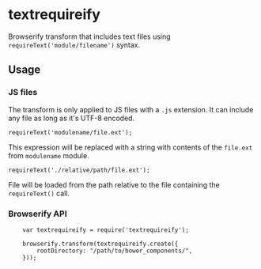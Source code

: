# textrequireify

Browserify transform that includes text files using `requireText('module/filename')` syntax.

## Usage

### JS files

The transform is only applied to JS files with a `.js` extension. It can include any file as long as it's UTF-8 encoded.

	requireText('modulename/file.ext');

This expression will be replaced with a string with contents of the `file.ext` from `modulename` module.

	requireText('./relative/path/file.ext');

File will be loaded from the path relative to the file containing the `requireText()` call.

### Browserify API

		var textrequireify = require('textrequireify');

		browserify.transform(textrequireify.create({
			rootDirectory: "/path/to/bower_components/",
		}));
